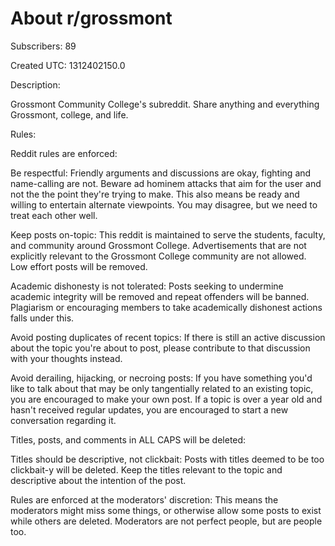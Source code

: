 # About r/grossmont

Subscribers: 89

Created UTC: 1312402150.0

Description:

Grossmont Community College's subreddit. Share anything and everything Grossmont, college, and life.

Rules:

Reddit rules are enforced: 

Be respectful: Friendly arguments and discussions are okay, fighting and name-calling are not. Beware ad hominem attacks that aim for the user and not the the point they're trying to make. This also means be ready and willing to entertain alternate viewpoints. You may disagree, but we need to treat each other well.

Keep posts on-topic: This reddit is maintained to serve the students, faculty, and community around Grossmont College. Advertisements that are not explicitly relevant to the Grossmont College community are not allowed. Low effort posts will be removed.

Academic dishonesty is not tolerated: Posts seeking to undermine academic integrity will be removed and repeat offenders will be banned. Plagiarism or encouraging members to take academically dishonest actions falls under this.

Avoid posting duplicates of recent topics: If there is still an active discussion about the topic you're about to post, please contribute to that discussion with your thoughts instead.

Avoid derailing, hijacking, or necroing posts: If you have something you'd like to talk about that may be only tangentially related to an existing topic, you are encouraged to make your own post. If a topic is over a year old and hasn't received regular updates, you are encouraged to start a new conversation regarding it.

Titles, posts, and comments in ALL CAPS will be deleted: 

Titles should be descriptive, not clickbait: Posts with titles deemed to be too clickbait-y will be deleted. Keep the titles relevant to the topic and descriptive about the intention of the post.

Rules are enforced at the moderators' discretion: This means the moderators might miss some things, or otherwise allow some posts to exist while others are deleted. Moderators are not perfect people, but are people too.

